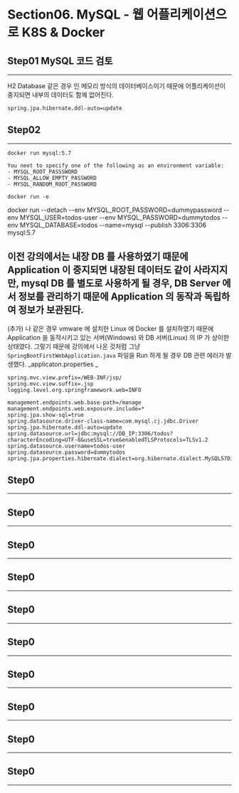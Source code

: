 # Section06. MySQL - 웹 어플리케이션으로 K8S & Docker 

## Step01 MySQL 코드 검토
---

H2 Database 같은 경우 인 메모리 방식의 데이터베이스이기 때문에 어플리케이션이 중지되면 내부의 데이터도 함께 없어진다.

```
spring.jpa.hibernate.ddl-auto=update
```

## Step02
---

`docker run mysql:5.7`

```
You neet to specify one of the following as an environment variable:
- MYSQL_ROOT_PASSSWORD
- MYSQL_ALLOW_EMPTY_PASSWORD
- MYSQL_RANDOM_ROOT_PASSWORD
```

`docker run -e `

docker run --detach --env MYSQL_ROOT_PASSWORD=dummypassword --env MYSQL_USER=todos-user --env MYSQL_PASSWORD=dummytodos --env MYSQL_DATABASE=todos --name=mysql --publish 3306:3306 mysql:5.7

이전 강의에서는 내장 DB 를 사용하였기 때문에 Application 이 중지되면 내장된 데이터도 같이 사라지지만,
mysql DB 를 별도로 사용하게 될 경우, DB Server 에서 정보를 관리하기 때문에 Application 의 동작과 독립하여 정보가 보관된다.
----------------------------------------------------------
(추가)
나 같은 경우 vmware 에 설치한 Linux 에 Docker 를 설치하였기 때문에
Application 을 동작시키고 있는 서버(Windows) 와 DB 서버(Linux) 의 IP 가 상이한 상태였다.
그렇기 때문에 강의에서 나온 것처럼 그냥 `SpringBootFirstWebApplication.java` 파일을 Run 하게 될 경우
DB 관련 에러가 발생했다.
_applicaton.properties _
```
spring.mvc.view.prefix=/WEB-INF/jsp/
spring.mvc.view.suffix=.jsp
logging.level.org.springframework.web=INFO

management.endpoints.web.base-path=/manage
management.endpoints.web.exposure.include=*
spring.jpa.show-sql=true
spring.datasource.driver-class-name=com.mysql.cj.jdbc.Driver
spring.jpa.hibernate.ddl-auto=update
spring.datasource.url=jdbc:mysql://DB_IP:3306/todos?characterEncoding=UTF-8&useSSL=true&enabledTLSProtocols=TLSv1.2
spring.datasource.username=todos-user
spring.datasource.password=dummytodos
spring.jpa.properties.hibernate.dialect=org.hibernate.dialect.MySQL57Dialect
```

## Step0
---

## Step0
---


## Step0
---


## Step0
---


## Step0
---


## Step0
---


## Step0
---


## Step0
---


## Step0
---


## Step0
---



